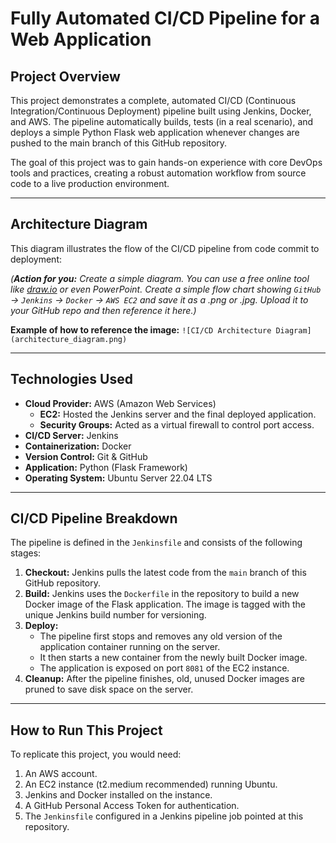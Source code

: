 # Fully Automated CI/CD Pipeline for a Web Application

## Project Overview

This project demonstrates a complete, automated CI/CD (Continuous Integration/Continuous Deployment) pipeline built using Jenkins, Docker, and AWS. The pipeline automatically builds, tests (in a real scenario), and deploys a simple Python Flask web application whenever changes are pushed to the main branch of this GitHub repository.

The goal of this project was to gain hands-on experience with core DevOps tools and practices, creating a robust automation workflow from source code to a live production environment.

---

## Architecture Diagram

This diagram illustrates the flow of the CI/CD pipeline from code commit to deployment:

*(**Action for you:** Create a simple diagram. You can use a free online tool like [draw.io](https://app.diagrams.net/) or even PowerPoint. Create a simple flow chart showing `GitHub` -> `Jenkins` -> `Docker` -> `AWS EC2` and save it as a .png or .jpg. Upload it to your GitHub repo and then reference it here.)*

**Example of how to reference the image:**
`![CI/CD Architecture Diagram](architecture_diagram.png)`

---

## Technologies Used

* **Cloud Provider:** AWS (Amazon Web Services)
    * **EC2:** Hosted the Jenkins server and the final deployed application.
    * **Security Groups:** Acted as a virtual firewall to control port access.
* **CI/CD Server:** Jenkins
* **Containerization:** Docker
* **Version Control:** Git & GitHub
* **Application:** Python (Flask Framework)
* **Operating System:** Ubuntu Server 22.04 LTS

---

## CI/CD Pipeline Breakdown

The pipeline is defined in the `Jenkinsfile` and consists of the following stages:

1.  **Checkout:** Jenkins pulls the latest code from the `main` branch of this GitHub repository.
2.  **Build:** Jenkins uses the `Dockerfile` in the repository to build a new Docker image of the Flask application. The image is tagged with the unique Jenkins build number for versioning.
3.  **Deploy:**
    * The pipeline first stops and removes any old version of the application container running on the server.
    * It then starts a new container from the newly built Docker image.
    * The application is exposed on port `8081` of the EC2 instance.
4.  **Cleanup:** After the pipeline finishes, old, unused Docker images are pruned to save disk space on the server.

---

## How to Run This Project

To replicate this project, you would need:

1.  An AWS account.
2.  An EC2 instance (t2.medium recommended) running Ubuntu.
3.  Jenkins and Docker installed on the instance.
4.  A GitHub Personal Access Token for authentication.
5.  The `Jenkinsfile` configured in a Jenkins pipeline job pointed at this repository.
